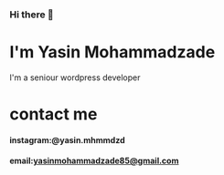 ### Hi there 👋
# I'm Yasin Mohammadzade
I'm a seniour wordpress developer
# contact me
#### instagram:@yasin.mhmmdzd
#### email:yasinmohammadzade85@gmail.com
